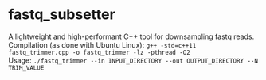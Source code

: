 # fastq_subsetter
A lightweight and high-performant C++ tool  for downsampling fastq reads.<br>
Compilation (as done with Ubuntu Linux): <code>g++ -std=c++11 fastq_trimmer.cpp -o fastq_trimmer -lz -pthread -O2</code><br>
Usage: <code>./fastq_trimmer --in INPUT_DIRECTORY --out OUTPUT_DIRECTORY --N TRIM_VALUE</code>
